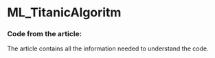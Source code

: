 # ML_TitanicAlgoritm
### Code from the article: [](https://medium.com/@viniciusnala/sending-automatic-email-through-python-e7a941c9ee36)

The article contains all the information needed to understand the code.
